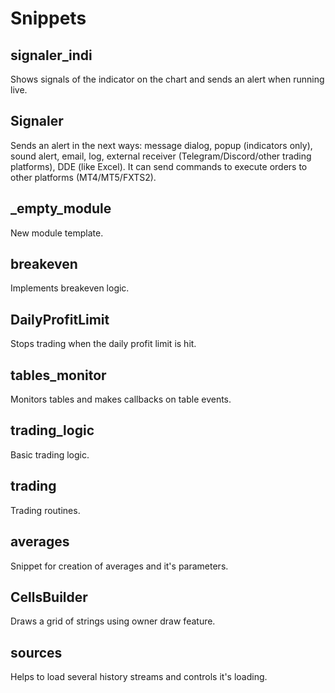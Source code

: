 # Snippets

## signaler_indi

Shows signals of the indicator on the chart and sends an alert when running live.

## Signaler

Sends an alert in the next ways: message dialog, popup (indicators only), sound alert, email, log, external receiver (Telegram/Discord/other trading platforms), DDE (like Excel). It can send commands to execute orders to other platforms (MT4/MT5/FXTS2).

## _empty_module

New module template.

## breakeven

Implements breakeven logic.

## DailyProfitLimit

Stops trading when the daily profit limit is hit.

## tables_monitor

Monitors tables and makes callbacks on table events.

## trading_logic

Basic trading logic.

## trading

Trading routines.

## averages

Snippet for creation of averages and it's parameters.

## CellsBuilder

Draws a grid of strings using owner draw feature.

## sources

Helps to load several history streams and controls it's loading.